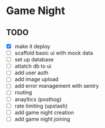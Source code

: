 # Game Night

## TODO

- [x] make it deploy
- [ ] scaffold basic ui with mock data
- [ ] set up database
- [ ] attatch db to ui
- [ ] add user auth
- [ ] add image upload
- [ ] add error management with sentry
- [ ] routing
- [ ] anayltics (posthog)
- [ ] rate limiting (upstash)
- [ ] add game night creation
- [ ] add game night joining
